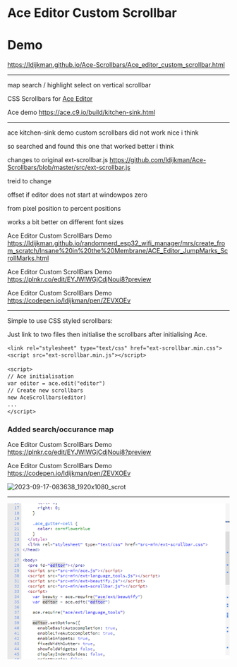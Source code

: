 # Ace Editor Custom Scrollbar 

# Demo

https://ldijkman.github.io/Ace-Scrollbars/Ace_editor_custom_scrollbar.html

---










map search / highlight select on vertical scrollbar

CSS Scrollbars for [Ace Editor](https://github.com/ajaxorg/ace)

Ace demo https://ace.c9.io/build/kitchen-sink.html

---
ace kitchen-sink demo custom scrollbars did not work nice i think

so searched and found this one that worked better i think

changes to original ext-scrollbar.js https://github.com/ldijkman/Ace-Scrollbars/blob/master/src/ext-scrollbar.js

treid to change

offset if editor does not start at windowpos zero

from pixel position to percent positions

works a bit better on different font sizes

Ace Editor Custom ScrollBars Demo https://ldijkman.github.io/randomnerd_esp32_wifi_manager/mrs/create_from_scratch/Insane%20in%20the%20Membrane/ACE_Editor_JumpMarks_ScrollMarks.html

Ace Editor Custom ScrollBars Demo https://plnkr.co/edit/EYJWlWGjCdjNoui8?preview

Ace Editor Custom ScrollBars Demo https://codepen.io/ldijkman/pen/ZEVXOEv

---

Simple to use CSS styled scrollbars:

Just link to two files then initialise the scrollbars after initialising Ace.

    <link rel="stylesheet" type="text/css" href="ext-scrollbar.min.css">
    <script src="ext-scrollbar.min.js"></script>

    <script>
    // Ace initialisation
    var editor = ace.edit("editor")
    // Create new scrollbars
    new AceScrollbars(editor)
    ...
    </script>
### Added search/occurance map

Ace Editor Custom ScrollBars Demo https://plnkr.co/edit/EYJWlWGjCdjNoui8?preview

Ace Editor Custom ScrollBars Demo https://codepen.io/ldijkman/pen/ZEVXOEv

![2023-09-17-083638_1920x1080_scrot](https://github.com/ldijkman/Ace-Scrollbars/assets/45427770/efe9dcb7-a4ea-4004-b846-27209076058d)

---

<img src="./screenshot.png">

